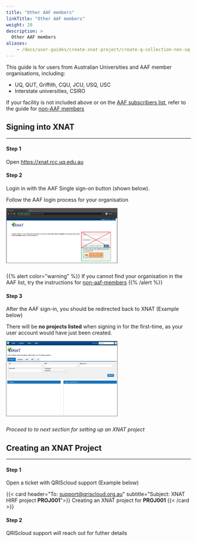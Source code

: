 ```yaml
---
title: "Other AAF members"
linkTitle: "Other AAF members"
weight: 20
description: >
  Other AAF members
aliases:
    - /docs/user-guides/create-xnat-project/create-q-collection-non-uq-users
---
```


This guide is for users from Australian Universities and AAF member organisations, including:
- UQ, QUT, Griffith, CQU, JCU, USQ, USC
- Interstate universities, CSIRO

If your facility is not included above or on the [AAF subscribers list](https://aaf.edu.au/subscribers), refer to the guide for [non-AAF members](../non-aaf-members)

## Signing into XNAT
---
#### Step 1
Open https://xnat.rcc.uq.edu.au

#### Step 2
Login in with the AAF Single sign-on button (shown below).

Follow the AAF login process for your organisation

<img src="/docs/user-guides/getting-started/xnat-aaf-login-page.png" width="60%" height="30%" style="border: 1px solid grey; margin-bottom:10px">

{{% alert color="warning" %}}
If you cannot find your organisation in the AAF list, try the instructions for [non-aaf-members](../non-aaf-members)
{{% /alert %}}

#### Step 3

After the AAF sign-in, you should be redirected back to XNAT (Example below)

There will be **no projects listed** when signing in for the first-time, as your user account would have just been created.

<img src="/docs/user-guides/getting-started//xnat-signed-in.png" width="60%" height="30%" style="border: 1px solid grey; margin-bottom:10px">

_Proceed to to next section for setting up an XNAT project_

## Creating an XNAT Project
---
#### Step 1
Open a ticket with QRIScloud support (Example below)

{{< card header="To: support@qriscloud.org.au" subtitle="Subject: XNAT HIRF project **PROJ001**">}}
Creating an XNAT project for **PROJ001**
{{< /card >}}

#### Step 2
QRIScloud support will reach out for futher details